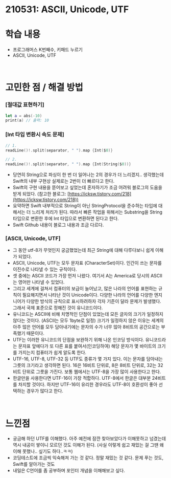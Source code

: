 # 210531: ASCII, Unicode, UTF

# 학습 내용

- 프로그래머스 K번째수, 키패드 누르기
- ASCII, Unicode, UTF

<br>

# 고민한  점 / 해결 방법

### [절대값 표현하기]

```swift
let a = abs(-10)
print(a) // 출력: 10
```

### [Int 타입 변환시 속도 문제]

```swift
// 1.
readLine()!.split(separator, " ").map {Int($0)}

// 2.
readLine()!.split(separator, " ").map {Int(String($0))}
```

- 당연히 String으로 파싱이 한 번 더 일어나는 2의 경우가 더 느리겠지.. 생각했는데 Swift의 내부 구현상 실제로는 2번이 더 빠르다고 한다.
- Swift의 구현 내용을 뜯어보고 싶었는데 혼자하기가 조금 어려워 블로그의 도움을 받게 되었다. (참고한 블로그: [https://icksw.tistory.com/218](https://icksw.tistory.com/218))
- 요약하면 Swift 내부적으로 String이 아닌 StringProtocol을 준수하는 타입에 대해서는 더 느리게 처리가 된다. 따라서 빠른 작업을 위해서는 Substring을 String 타입으로 변환한 후에 Int 타입으로 변환하면 된다고 한다.
- Swift Github 내용이 블로그 내용과 조금 다르다.

### [ASCII, Unicode, UTF]

- 그 동안 utf-8가 무엇인지 궁금했었는데 최근 String에 대해 다루다보니 쉽게 이해가 되었다.
- ASCII, Unicode, UTF는 모두 문자표 (CharacterSet)이다. 인간이 쓰는 문자를 이진수로 나타낼 수 있는 규칙이다.
- 셋 중에는 ASCII 코드가 가장  먼저 나왔다. 여기서 A는 America로 당시의 ASCII는 영어만 나타낼 수 있었다.
- 그리고 세계에 걸쳐서 컴퓨터의 보급이 늘어났고, 많은 나라의 언어를  표현하는 규칙이 필요해지면서 나타난 것이 Unicode이다. 다양한 나라의  언어를  다양한 엔지니어가 다양한 방식의 규칙으로 표시하려하자 각자 기준이 달라 문제가 발생했다. 그래서 국제 표준으로 정해진 것이 유니코드이다.
- 유니코드는 ASCII에 비해 치명적인 단점이 있었는데 모든 글자의 크기가 일정하지 않다는  것이다. (ASCII는 모두 1byte로 일정) 크기가 일정하지 않은 이유는 세계의  아주 많은 언어를 모두  담아내기에는 문자의 수가 너무 많아  8비트의 공간으로는  부족했기 때문이다.
- UTF는 이러한 유니코드의 단점을 보완하기 위해 나온 인코딩 방식이다. 유니코드라는 문자표 앞에다가 또 다른 표를 붙여서(인코딩하여) 해당 문자가 몇 바이트의 크기를 가지는지 컴퓨터가 쉽게 알도록 한다.
- UTF-16, UTF-8, UTF-32 등 UTF도 종류가 몇 가지 있다. 이는 문자를 담아내는 그릇의 크기라고 생각하면 된다. 16은  16비트 단위로, 8은  8비트 단위로, 32는 32비트 단위로 그릇을 가진다. 보통 웹에서는 UTF-8을 가장 많이 사용한다고 한다.
- 한글만을 사용한다면 UTF-16이 가장 적합하다. UTF-8에서 한글은 대부분 24비트를 차지할 것이다. 하지만 UTF-16이 유리한 경우라도 UTF-8이 호환성이 좋아 선택하는 경우가 많다고 한다.

<br>

# 느낀점

- 궁금해 하던 UTF를 이해했다. 아주 예전에 잠깐 찾아보았다가 이해못하고 넘겼는데 역시 내공이 쌓이니 모르던 것도 이해가 된다. (사실 이렇게 쉽고 재밌는 걸 그땐 왜 이해 못했나.. 싶기도 하다..ㅋㅋ)
- 코딩테스트에 조금씩 익숙해져 가는 것 같다. 정말 재밌는 것  같다. 문제 푸는 것도, Swift를 알아가는 것도
- 내일은 C언어를 좀 공부하며  포인터 개념을 이해해보고 싶다.